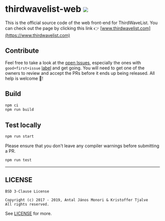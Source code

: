 # thirdwavelist-web ![](https://github.com/thirdwavelist/thirdwavelist-web/workflows/deploy/badge.svg)

This is the official source code of the web front-end for ThirdWaveList. You can check out the page by clicking this link 👉 [www.thirdwavelist.com](https://www.thirdwavelist.com)

## Contribute

Feel free to take a look at the [open Issues](https://github.com/thirdwavelist/thirdwavelist-web/issues), especially the ones with `good+first+issue` [label](https://github.com/thirdwavelist/thirdwavelist-web/issues?q=is%3Aissue+is%3Aopen+label%3A%22good+first+issue%22) and get going. You will need to get one of the owners to review and accept the PRs before it ends up being released. All help is welcome 🙏!

## Build

```sh
npm ci
npm run build
```

## Test locally

```sh
npm run start
```

Please ensure that you don't leave any compiler warnings before submitting a PR.

```sh
npm run test
```

---

## LICENSE

```
BSD 3-Clause License

Copyright (c) 2017 - 2019, Antal János Monori & Kristoffer Tjalve
All rights reserved.
```

See [LICENSE](./LICENSE) for more.